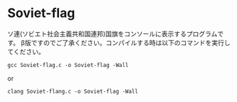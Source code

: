 # Soviet-flag

ソ連(ソビエト社会主義共和国連邦)国旗をコンソールに表示するプログラムです。
β版ですのでご了承ください。コンパイルする時は以下のコマンドを実行してください。
```
gcc Soviet-flag.c -o Soviet-flag -Wall
```
or
```
clang Soviet-flang.c -o Soviet-flag -Wall
